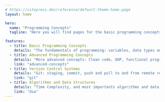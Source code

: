```yaml
---
# https://vitepress.dev/reference/default-theme-home-page
layout: home

hero:
  name: "Programming Concepts"
  tagline: "Here you will find pages for the basic programming concepts from variables, types through program flow to OOP and functional programming with some examples of their implementation in various languages I am more or less familiar with (UNDER CONSTRUCTION)"

features:
  - title: Basic Programming Concepts
    details: "The fundamentals of programming: variables, data types and structures, program flow (conditionals and loops), I/O operations, modularity, debugging, error handling"
  - title: Advanced Programming Concepts
    details: "More advanced concepts: Clean code, OOP, functional programming, concurrency and parallelism, programming paradigms"
    link: "advanced-concepts"
  - title: Version Control Systems
    details: "Git: staging, commit, push and pull to and from remote repositories, create and merge branches, etc."
    link: "git"
  - title: Algorithms and Data Structures
    details: "Time Complexity, and most importants algorithms and data structures"
    link: "dsa"
---
```

